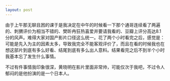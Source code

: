 ```yaml
---
layout: post
---
```

由于上午那无聊且困的课于是我决定在中午的时候看一下那个通哥连续看了两遍的、刺猬评价为相当不错的、樊昕冉狂热喜爱并要请我看的、豆瓣上评分高达8.1分的风声。难得大家对国产影片口径这么统一。花了两个小时看完之后，感觉是：可能是先入为主的因素太多，导致我完全不能客观评价了，而且在看的时候我也在想这部片到底有多么好看、结尾到底有多么出人意料。结果看完之后不到半个小时我基本忘了发生什么事情。
  
不过有件事情我印象很深，黄晓明在影片里面非常帅，可能仅次于我吧，不过令人郁闷的是他扮演的是一个日本人。